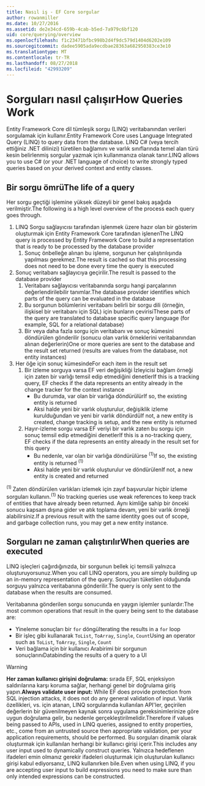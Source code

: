```yaml
---
title: Nasıl iş - EF Core sorgular
author: rowanmiller
ms.date: 10/27/2016
ms.assetid: de2e34cd-659b-4cab-b5ed-7a979c6bf120
uid: core/querying/overview
ms.openlocfilehash: f1c23471bfbc998b2d4f9dc579d1404d6202e109
ms.sourcegitcommit: dadee5905ada9ecdbae28363a682950383ce3e10
ms.translationtype: MT
ms.contentlocale: tr-TR
ms.lasthandoff: 08/27/2018
ms.locfileid: "42993209"
---
```

# <a name="how-queries-work"></a><span data-ttu-id="7d3e7-102">Sorguları nasıl çalışır</span><span class="sxs-lookup"><span data-stu-id="7d3e7-102">How Queries Work</span></span>

<span data-ttu-id="7d3e7-103">Entity Framework Core dil tümleşik sorgu (LINQ) veritabanından verileri sorgulamak için kullanır.</span><span class="sxs-lookup"><span data-stu-id="7d3e7-103">Entity Framework Core uses Language Integrated Query (LINQ) to query data from the database.</span></span> <span data-ttu-id="7d3e7-104">LINQ C# (veya tercih ettiğiniz .NET dilinizi) türetilen bağlamını ve varlık sınıflarında temel alan türü kesin belirlenmiş sorgular yazmak için kullanmanıza olanak tanır.</span><span class="sxs-lookup"><span data-stu-id="7d3e7-104">LINQ allows you to use C# (or your .NET language of choice) to write strongly typed queries based on your derived context and entity classes.</span></span>

## <a name="the-life-of-a-query"></a><span data-ttu-id="7d3e7-105">Bir sorgu ömrü</span><span class="sxs-lookup"><span data-stu-id="7d3e7-105">The life of a query</span></span>

<span data-ttu-id="7d3e7-106">Her sorgu geçtiği işlemine yüksek düzeyli bir genel bakış aşağıda verilmiştir.</span><span class="sxs-lookup"><span data-stu-id="7d3e7-106">The following is a high level overview of the process each query goes through.</span></span>

1. <span data-ttu-id="7d3e7-107">LINQ Sorgu sağlayıcısı tarafından işlenmek üzere hazır olan bir gösterim oluşturmak için Entity Framework Core tarafından işlenen</span><span class="sxs-lookup"><span data-stu-id="7d3e7-107">The LINQ query is processed by Entity Framework Core to build a representation that is ready to be processed by the database provider</span></span>
   1. <span data-ttu-id="7d3e7-108">Sonuç önbelleğe alınan bu işleme, sorgunun her çalıştırılışında yapılması gerekmez.</span><span class="sxs-lookup"><span data-stu-id="7d3e7-108">The result is cached so that this processing does not need to be done every time the query is executed</span></span>
2. <span data-ttu-id="7d3e7-109">Sonuç veritabanı sağlayıcıya geçirilir.</span><span class="sxs-lookup"><span data-stu-id="7d3e7-109">The result is passed to the database provider</span></span>
   1. <span data-ttu-id="7d3e7-110">Veritabanı sağlayıcısı veritabanında sorgu hangi parçalarının değerlendirilebilir tanımlar.</span><span class="sxs-lookup"><span data-stu-id="7d3e7-110">The database provider identifies which parts of the query can be evaluated in the database</span></span>
   2. <span data-ttu-id="7d3e7-111">Bu sorgunun bölümlerini veritabanı belirli bir sorgu dili (örneğin, ilişkisel bir veritabanı için SQL) için bunların çevirisi</span><span class="sxs-lookup"><span data-stu-id="7d3e7-111">These parts of the query are translated to database specific query language (for example, SQL for a relational database)</span></span>
   3. <span data-ttu-id="7d3e7-112">Bir veya daha fazla sorgu için veritabanı ve sonuç kümesini döndürülen gönderilir (sonucu olan varlık örneklerini veritabanından alınan değerlerin)</span><span class="sxs-lookup"><span data-stu-id="7d3e7-112">One or more queries are sent to the database and the result set returned (results are values from the database, not entity instances)</span></span>
3. <span data-ttu-id="7d3e7-113">Her öğe için sonuç kümesinde</span><span class="sxs-lookup"><span data-stu-id="7d3e7-113">For each item in the result set</span></span>
   1. <span data-ttu-id="7d3e7-114">Bir izleme sorguya varsa EF veri değişikliği İzleyicisi bağlam örneği için zaten bir varlığı temsil edip etmediğini denetler</span><span class="sxs-lookup"><span data-stu-id="7d3e7-114">If this is a tracking query, EF checks if the data represents an entity already in the change tracker for the context instance</span></span>
      * <span data-ttu-id="7d3e7-115">Bu durumda, var olan bir varlığa döndürülür</span><span class="sxs-lookup"><span data-stu-id="7d3e7-115">If so, the existing entity is returned</span></span>
      * <span data-ttu-id="7d3e7-116">Aksi halde yeni bir varlık oluşturulur, değişiklik izleme kurulduğundan ve yeni bir varlık döndürdü</span><span class="sxs-lookup"><span data-stu-id="7d3e7-116">If not, a new entity is created, change tracking is setup, and the new entity is returned</span></span>
   2. <span data-ttu-id="7d3e7-117">Hayır-izleme sorgu varsa EF veriyi bir varlık zaten bu sorgu için sonuç temsil edip etmediğini denetler</span><span class="sxs-lookup"><span data-stu-id="7d3e7-117">If this is a no-tracking query, EF checks if the data represents an entity already in the result set for this query</span></span>
      * <span data-ttu-id="7d3e7-118">Bu nedenle, var olan bir varlığa döndürülürse <sup>(1)</sup></span><span class="sxs-lookup"><span data-stu-id="7d3e7-118">If so, the existing entity is returned <sup>(1)</sup></span></span>
      * <span data-ttu-id="7d3e7-119">Aksi halde yeni bir varlık oluşturulur ve döndürülen</span><span class="sxs-lookup"><span data-stu-id="7d3e7-119">If not, a new entity is created and returned</span></span>

<span data-ttu-id="7d3e7-120"><sup>(1) </sup> Zaten döndürülen varlıkları izlemek için zayıf başvurular hiçbir izleme sorguları kullanın.</span><span class="sxs-lookup"><span data-stu-id="7d3e7-120"><sup>(1)</sup> No tracking queries use weak references to keep track of entities that have already been returned.</span></span> <span data-ttu-id="7d3e7-121">Aynı kimliğe sahip bir önceki sonucu kapsam dışına gider ve atık toplama devam, yeni bir varlık örneği alabilirsiniz.</span><span class="sxs-lookup"><span data-stu-id="7d3e7-121">If a previous result with the same identity goes out of scope, and garbage collection runs, you may get a new entity instance.</span></span>

## <a name="when-queries-are-executed"></a><span data-ttu-id="7d3e7-122">Sorguları ne zaman çalıştırılır</span><span class="sxs-lookup"><span data-stu-id="7d3e7-122">When queries are executed</span></span>

<span data-ttu-id="7d3e7-123">LINQ işleçleri çağırdığınızda, bir sorgunun bellek içi temsili yalnızca oluşturuyorsunuz.</span><span class="sxs-lookup"><span data-stu-id="7d3e7-123">When you call LINQ operators, you are simply building up an in-memory representation of the query.</span></span> <span data-ttu-id="7d3e7-124">Sonuçları tüketilen olduğunda sorguyu yalnızca veritabanına gönderilir.</span><span class="sxs-lookup"><span data-stu-id="7d3e7-124">The query is only sent to the database when the results are consumed.</span></span>

<span data-ttu-id="7d3e7-125">Veritabanına gönderilen sorgu sonucunda en yaygın işlemler şunlardır:</span><span class="sxs-lookup"><span data-stu-id="7d3e7-125">The most common operations that result in the query being sent to the database are:</span></span>
* <span data-ttu-id="7d3e7-126">Yineleme sonuçları bir `for` döngü</span><span class="sxs-lookup"><span data-stu-id="7d3e7-126">Iterating the results in a `for` loop</span></span>
* <span data-ttu-id="7d3e7-127">Bir işleç gibi kullanarak `ToList`, `ToArray`, `Single`, `Count`</span><span class="sxs-lookup"><span data-stu-id="7d3e7-127">Using an operator such as `ToList`, `ToArray`, `Single`, `Count`</span></span>
* <span data-ttu-id="7d3e7-128">Veri bağlama için bir kullanıcı Arabirimi bir sorgunun sonuçlarını</span><span class="sxs-lookup"><span data-stu-id="7d3e7-128">Databinding the results of a query to a UI</span></span>

> [!WARNING]  
> <span data-ttu-id="7d3e7-129">**Her zaman kullanıcı girişini doğrulama:** sırada EF, SQL enjeksiyon saldırılarına karşı koruma sağlar, herhangi genel bir doğrulama giriş yapın.</span><span class="sxs-lookup"><span data-stu-id="7d3e7-129">**Always validate user input:** While EF does provide protection from SQL injection attacks, it does not do any general validation of input.</span></span> <span data-ttu-id="7d3e7-130">Varlık özellikleri, vs. için atanan, LINQ sorgularında kullanılan API'ler, geçirilen değerlerin bir güvenilmeyen kaynak sonra uygulama gereksinimlerinize göre uygun doğrulama gelir, bu nedenle gerçekleştirilmelidir.</span><span class="sxs-lookup"><span data-stu-id="7d3e7-130">Therefore if values being passed to APIs, used in LINQ queries, assigned to entity properties, etc., come from an untrusted source then appropriate validation, per your application requirements, should be performed.</span></span> <span data-ttu-id="7d3e7-131">Bu sorguları dinamik olarak oluşturmak için kullanılan herhangi bir kullanıcı girişi içerir.</span><span class="sxs-lookup"><span data-stu-id="7d3e7-131">This includes any user input used to dynamically construct queries.</span></span> <span data-ttu-id="7d3e7-132">Yalnızca hedeflenen ifadeleri emin olmanız gerekir ifadeleri oluşturmak için oluşturulan kullanıcı girişi kabul ediyorsanız, LINQ kullanırken bile.</span><span class="sxs-lookup"><span data-stu-id="7d3e7-132">Even when using LINQ, if you are accepting user input to build expressions you need to make sure than only intended expressions can be constructed.</span></span>
